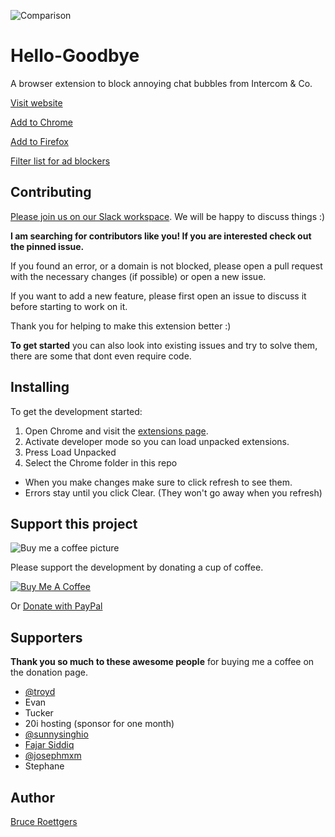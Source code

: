 ![Comparison](https://github.com/bcye/Hello-Goodbye/raw/master/photoshop/Exports/promotional.jpg)

# Hello-Goodbye

A browser extension to block annoying chat bubbles from Intercom & Co.

[Visit website](https://hellogoodbye.app)

[Add to Chrome](https://chrome.google.com/webstore/detail/hello-goodbye-chat-popup/nihpfpbibfgpgnfpbfedkdokihggapoi)

[Add to Firefox](https://addons.mozilla.org/en-US/firefox/addon/hello-goodbye/)

[Filter list for ad blockers](https://raw.githubusercontent.com/bcye/Hello-Goodbye/master/filterlist.txt)

## Contributing

[Please join us on our Slack workspace](https://join.slack.com/t/hellogoodbyeextension/shared_invite/enQtNjMwMTY2OTQ5NzYwLWUxYmFkOTU1ZjFhNTNlYjY1YjA3YTJhY2U1YjY5Mzk5NmQ1OWZlZmYwNDNkNWQ4ZGUxNjEwYzM3YjQ1MzA2YWU). We will be happy to discuss things :)

**I am searching for contributors like you! If you are interested check out the pinned issue.**

If you found an error, or a domain is not blocked, please open a pull request with the necessary changes (if possible) or open a new issue.

If you want to add a new feature, please first open an issue to discuss it before starting to work on it.

Thank you for helping to make this extension better :)

**To get started** you can also look into existing issues and try to solve them, there are some that dont even require code.

## Installing

To get the development started:
1. Open Chrome and visit the [extensions page](chrome://extensions).
2. Activate developer mode so you can load unpacked extensions.
3. Press Load Unpacked
4. Select the Chrome folder in this repo

- When you make changes make sure to click refresh to see them.
- Errors stay until you click Clear. (They won't go away when you refresh)

## Support this project

![Buy me a coffee picture](https://github.com/bcye/Hello-Goodbye/raw/master/H%400%2C25x.png)

Please support the development by donating a cup of coffee.

<a href="https://www.buymeacoffee.com/bruceroet" target="_blank"><img src="https://www.buymeacoffee.com/assets/img/custom_images/black_img.png" alt="Buy Me A Coffee" style="height: auto !important;width: auto !important;" ></a>

Or [Donate with PayPal](https://paypal.me/DirkHulverscheidt?locale.x=de_DE)

## Supporters

**Thank you so much to these awesome people** for buying me a coffee on the donation page.

- [@troyd](https://twitter.com/troyd)
- Evan
- Tucker
- 20i hosting (sponsor for one month)
- [@sunnysinghio](https://twitter.com/sunnysinghio)
- [Fajar Siddiq](https://twitter.com/fajarsiddiqFS)
- [@josephmxm](https://twitter.com/josephmxm)
- Stephane

## Author

[Bruce Roettgers](https://bruceroettgers.me)
